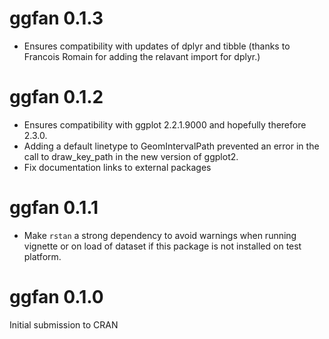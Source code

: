 # ggfan 0.1.3
* Ensures compatibility with updates of dplyr and tibble (thanks to Francois Romain for adding the relavant import for dplyr.)

# ggfan 0.1.2
* Ensures compatibility with ggplot 2.2.1.9000 and hopefully therefore 2.3.0.
* Adding a default linetype to GeomIntervalPath prevented an error in the call to draw_key_path in the new version of ggplot2.
* Fix documentation links to external packages

# ggfan 0.1.1

* Make `rstan` a strong dependency to avoid warnings when running vignette or on load of dataset if this package is not installed on test platform.

# ggfan 0.1.0

Initial submission to CRAN
